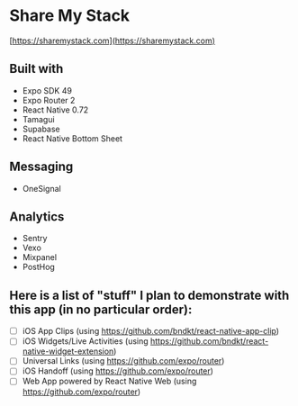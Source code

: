 # Share My Stack

[https://sharemystack.com](https://sharemystack.com)

## Built with

- Expo SDK 49
- Expo Router 2
- React Native 0.72
- Tamagui
- Supabase
- React Native Bottom Sheet

## Messaging

- OneSignal

## Analytics

- Sentry
- Vexo
- Mixpanel
- PostHog

## Here is a list of "stuff" I plan to demonstrate with this app (in no particular order):

- [ ] iOS App Clips (using https://github.com/bndkt/react-native-app-clip)
- [ ] iOS Widgets/Live Activities (using https://github.com/bndkt/react-native-widget-extension)
- [ ] Universal Links (using https://github.com/expo/router)
- [ ] iOS Handoff (using https://github.com/expo/router)
- [ ] Web App powered by React Native Web (using https://github.com/expo/router)
